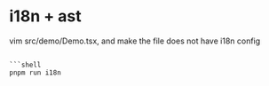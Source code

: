 # i18n + ast

vim src/demo/Demo.tsx, and make the file does not have i18n config

````tsx

```shell
pnpm run i18n
````
